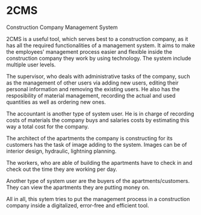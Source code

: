 # 2CMS  

Construction Company Management System

2CMS is a useful tool, which serves best to a construction company, as it has all the required functionalities of a management system.
It aims to make the employees' management process easier and flexible inside the construction company they work by using technology. 
The system include multiple user levels.

The supervisor, who deals with administrative tasks of the company, such as the management of other users via adding new users, editing their personal information and removing the existing users. He also has the resposibility of material management, recording the actual and used quantities as well as ordering new ones.

The accountant is another type of system user. He is in charge of recording costs of materials the company buys and salaries costs by estimating this way a total cost for the company.

The architect of the apartments the company is constructing for its customers has the task of image adding to the system. Images can be of interior design, hydraulic, lightning planning. 

The workers, who are able of building the apartments have to check in and check out the time they are working per day.

Another type of system user are the buyers of the apartments/customers. They can view the apartments they are putting money on.

All in all, this sytem tries to put the management process in a construction company inside a digitalized, error-free and efficient tool.
